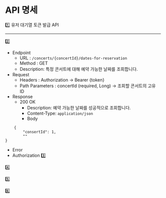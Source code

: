 # API 명세


:one: 유저 대기열 토큰 발급 API


---


:two:
- Endpoint
  - URL : `/concerts/{concertId}/dates-for-reservation`
  - Method : GET
  - Description: 특정 콘서트에 대해 예약 가능한 날짜를 조회합니다.
- Request
  - Headers : Authorization -> Bearer {token}
  - Path Parameters : concertId (required, Long) -> 조회할 콘서트의 고유 ID
- Response
  - 200 OK
    - Description: 예약 가능한 날짜를 성공적으로 조회합니다.
    - Content-Type: `application/json`
    - Body
```
    {
        "consertId": 1,
        ""
}
```

- Error
- Authorization
:three:

:four:

:five:

:six:
